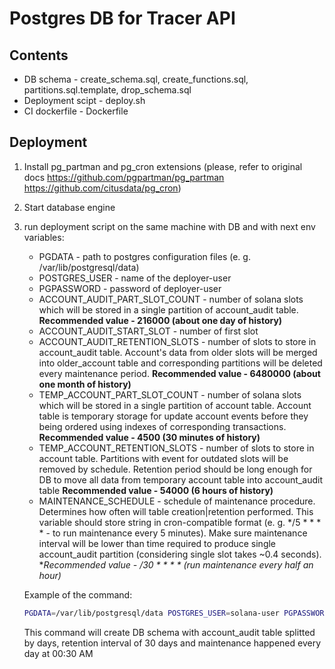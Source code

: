 # Postgres DB for Tracer API

## Contents

- DB schema - create_schema.sql, create_functions.sql, partitions.sql.template, drop_schema.sql
- Deployment scipt - deploy.sh
- CI dockerfile - Dockerfile

## Deployment

1. Install pg_partman and pg_cron extensions (please, refer to original docs https://github.com/pgpartman/pg_partman https://github.com/citusdata/pg_cron)
2. Start database engine
3. run deployment script on the same machine with DB and with next env variables:
   - PGDATA - path to postgres configuration files (e. g. /var/lib/postgresql/data)
   - POSTGRES_USER - name of the deployer-user
   - PGPASSWORD - password of deployer-user
   - ACCOUNT_AUDIT_PART_SLOT_COUNT - number of solana slots which will be stored in a single partition of account_audit table. **Recommended value - 216000 (about one day of history)**
   - ACCOUNT_AUDIT_START_SLOT - number of first slot
   - ACCOUNT_AUDIT_RETENTION_SLOTS - number of slots to store in account_audit table. Account's data from older slots will be merged into older_account table and corresponding partitions will be deleted every maintenance period. **Recommended value - 6480000 (about one month of history)**
   - TEMP_ACCOUNT_PART_SLOT_COUNT - number of solana slots which will be stored in a single partition of account table. Account table is temporary storage for update account events before they being ordered using indexes of corresponding transactions. **Recommended value - 4500 (30 minutes of history)**
   - TEMP_ACCOUNT_RETENTION_SLOTS - number of slots to store in account table. Partitions with event for outdated slots will be removed by schedule. Retention period should be long enough for DB to move all data from temporary account table into account_audit table **Recommended value - 54000 (6 hours of history)**
   - MAINTENANCE_SCHEDULE - schedule of maintenance procedure. Determines how often will table creation|retention performed. This variable should store string in cron-compatible format (e. g. */5 * * * * - to run maintenance every 5 minutes). Make sure maintenance interval will be lower than time required to produce single account_audit partition (considering single slot takes ~0.4 seconds). **Recommended value - */30 * * * * (run maintenance every half an hour)**

   Example of the command:
   
   ```bash
   PGDATA=/var/lib/postgresql/data POSTGRES_USER=solana-user PGPASSWORD=solana-pass ACCOUNT_AUDIT_PART_SLOT_COUNT=216000 ACCOUNT_AUDIT_START_SLOT=0 ACCOUNT_AUDIT_RETENTION_SLOTS=6480000 TEMP_ACCOUNT_PART_SLOT_COUNT=4500 TEMP_ACCOUNT_RETENTION_SLOTS=54000 MAINTENANCE_SCHEDULE="*/30 * * * *" ./deploy.sh
   ```
   This command will create DB schema with account_audit table splitted by days, retention interval of 30 days and maintenance happened every day at 00:30 AM 

